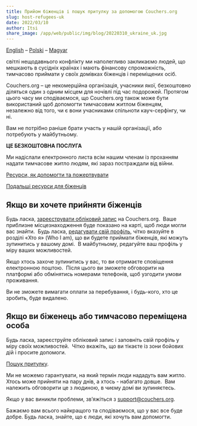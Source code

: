 ```yaml
---
title: Прийом біженців і пошук притулку за допомогою Couchers.org 
slug: host-refugees-uk
date: 2022/03/10
author: Itsi
share_image: /app/web/public/img/blog/20220310_ukraine_uk.jpg
---
```


[English](/blog/2022/03/10/hosting-refugees-and-finding-shelter-with-couchers-org-en) – [Polski](/blog/2022/03/10/hosting-refugees-and-finding-shelter-with-couchers-org-po) – [Magyar](/blog/2022/03/10/hosting-refugees-and-finding-shelter-with-couchers-org-hu)

світлі нещодавнього конфлікту ми наполегливо закликаємо людей, що мешкають в сусідніх країнах і мають фінансову спроможність, тимчасово приймати у своїх домівках біженців і переміщених осіб. 

Couchers.org – це некомерційна організація, учасники якої, безкоштовно діляться один з одним місцем для ночівлі під час подорожей. Протягом цього часу ми сподіваємося, що Couchers.org також може бути використаний щоб допомогти тимчасовим житлом біженцям, незалежно від того, чи є вони учасниками спільноти кауч-серфінгу, чи ні. 

Вам не потрібно раніше брати участь у нашій організації, або потребують у майбутньому.

**ЦЕ БЕЗКОШТОВНА ПОСЛУГА**

Ми надіслали електронного листа всім нашим членам із проханням надати тимчасове житло людям, які зараз постраждали від війни. 

[Ресурси, як допомогти та пожертвувати](https://how-to-help-ukraine-now.super.site/refuge-for-ukrainians)

[Подальші ресурси для біженців](https://docs.google.com/document/u/1/d/1OlZIz-72A2xI2uUOFE07L5ObQGP4JDcXZ2vdIs2P9BQ/mobilebasic)

## Якщо ви хочете прийняти біженців 

Будь ласка, [зареєструвати обліковий запис](https://couchers.org/signup) на Couchers.org.  Ваше приблизне місцезнаходження буде показано на карті, щоб люди могли вас знайти.  Будь ласка, [редагувати свій профіль](https://couchers.org/profile/edit), чітко вказуйте в розділі «Хто я» (Who I am), що ви будете приймати біженців, які можуть зупинитись у вашому домі.  В майбутньому, редагуйте ваш профіль у міру ваших можливостей. 

Якщо хтось захоче зупинитись у вас, то ви отримаєте сповіщення електронною поштою.  Після цього ви зможете обговорити на платформі або обмінятись номерами телефонів, щоб узгодити умови проживання.

Ви не зможете вимагати оплати за перебування, і будь-кого, хто це зробить, буде видалено. 

## Якщо ви біженець або тимчасово переміщена особа 

Будь ласка, зареєструйте обліковий запис і заповніть свій профіль у міру своїх можливостей.  Чітко вкажіть, що ви тікаєте із зони бойових дій і просите допомоги. 

[Пошук притулку](https://couchers.org/search).

Ми не можемо гарантувати, на який термін люди нададуть вам житло.  Хтось може прийняти на пару днів, а хтось - набагато довше.  Вам належить обговорити це з людиною, в чиєму домі ви зупиняєтесь. 

Якщо у вас виникли проблеми, зв’яжіться з [support@couchers.org](mailto:support@couchers.org).

Бажаємо вам всього найкращого та сподіваємося, що у вас все буде добре. Будь ласка, знайте, що є люди, які хочуть вам допомогти.
